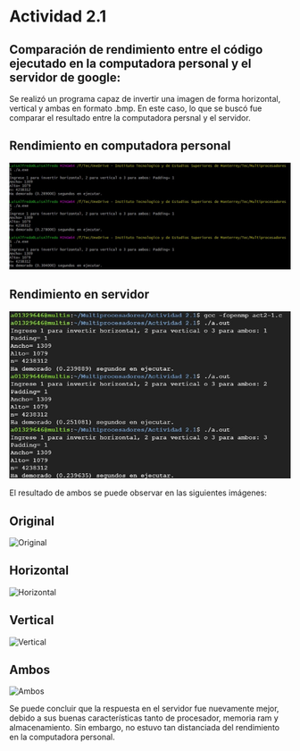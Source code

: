 # Actividad 2.1
## Comparación de rendimiento entre el código ejecutado en la computadora personal y el servidor de google:

Se realizó un programa capaz de invertir una imagen de forma horizontal, vertical y ambas en formato .bmp. En este caso, lo que se buscó fue comparar el resultado entre la computadora persnal y el servidor.
## Rendimiento en computadora personal

![Computadora Personal](https://github.com/LuisAlfPerez/Multiprocesadores/blob/main/Actividad%202.1/respuesta-personal.jpg)

## Rendimiento en servidor

![Servidor](https://github.com/LuisAlfPerez/Multiprocesadores/blob/main/Actividad%202.1/respuesta-servidor.jpg)


El resultado de ambos se puede observar en las siguientes imágenes:

## Original

![Original](https://github.com/LuisAlfPerez/Multiprocesadores/blob/main/Actividad%202.1/punk.bmp)

## Horizontal

![Horizontal](https://github.com/LuisAlfPerez/Multiprocesadores/blob/main/Actividad%202.1/punk.bmp_horizontal.bmp)

## Vertical

![Vertical](https://github.com/LuisAlfPerez/Multiprocesadores/blob/main/Actividad%202.1/punk.bmp_vertical.bmp)

## Ambos

![Ambos](https://github.com/LuisAlfPerez/Multiprocesadores/blob/main/Actividad%202.1/punk.bmp_ambos.bmp)

Se puede concluir que la respuesta en el servidor fue nuevamente mejor, debido a sus buenas características tanto de procesador, memoria ram y almacenamiento. Sin embargo, no estuvo tan distanciada del rendimiento en la computadora personal. 
